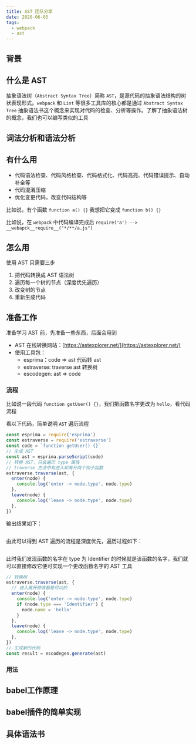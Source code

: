 ```yaml
---
title: AST 团队分享
date: 2020-06-05
tags:
  - webpack
  - ast
---
```


## 背景

## 什么是 AST

抽象语法树（`Abstract Syntax Tree`）简称 `AST`，是源代码的抽象语法结构的树状表现形式。`webpack` 和 `Lint` 等很多工具库的核心都是通过 `Abstract Syntax Tree` 抽象语法书这个概念来实现对代码的检查、分析等操作。了解了抽象语法树的概念，我们也可以编写类似的工具

## 词法分析和语法分析

## 有什么用

- 代码语法检查、代码风格检查、代码格式化、代码高亮、代码错误提示、自动补全等
- 代码混淆压缩
- 优化变更代码，改变代码结构等

比如说，有个函数 `function a() {}` 我想把它变成 `function b() {}` <br/>

比如说，在 `webpack` 中代码编译完成后 `require('a') --> __webapck__require__("*/**/a.js")`

## 怎么用

使用 AST 只需要三步

1. 把代码转换成 AST 语法树
2. 遍历每一个树的节点（深度优先遍历）
3. 改变树的节点
4. 重新生成代码

## 准备工作

准备学习 AST 前，先准备一些东西，后面会用到

- AST 在线转换网站：[https://astexplorer.net/](https://astexplorer.net/)
- 使用工具包：
  - esprima：code => ast 代码转 ast
  - estraverse: traverse ast 转换树
  - escodegen: ast => code

### 流程

比如说一段代码 `function getUser() {}`，我们把函数名字更改为 `hello`，看代码流程

看以下代码，简单说明 `AST` 遍历流程

```js
const esprima = require('esprima')
const estraverse = require('estraverse')
const code = `function getUser() {}`
// 生成 AST
const ast = esprima.parseScript(code)
// 转换 AST，只会遍历 type 属性
// traverse 方法中有进入和离开两个钩子函数
estraverse.traverse(ast, {
  enter(node) {
    console.log('enter -> node.type', node.type)
  },
  leave(node) {
    console.log('leave -> node.type', node.type)
  },
})
```

输出结果如下：

<p align="left" class="p-images">
  <img :src="$withBase('/imgs/ast-flow-code.jpg')" width="" style="border-radius: 8px;">
</p>

由此可以得到 AST 遍历的流程是深度优先，遍历过程如下：

<p align="left" class="p-images">
  <img :src="$withBase('/imgs/ast-flow.jpg')" width="" style="border-radius: 8px;">
</p>

此时我们发现函数的名字在 type 为 Identifier 的时候就是该函数的名字，我们就可以直接修改它便可实现一个更改函数名字的 AST 工具

```js
// 转换树
estraverse.traverse(ast, {
  // 进入离开修改都是可以的
  enter(node) {
    console.log('enter -> node.type', node.type)
    if (node.type === 'Identifier') {
      node.name = 'hello'
    }
  },
  leave(node) {
    console.log('leave -> node.type', node.type)
  },
})
// 生成新的代码
const result = escodegen.generate(ast)

```

### 用法

<!-- 只会遍历 type 属性 -->

## babel工作原理

## babel插件的简单实现

## 具体语法书
